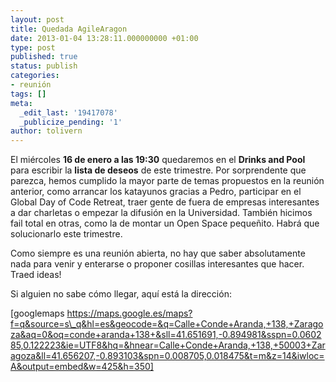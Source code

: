 ```yaml
---
layout: post
title: Quedada AgileAragon
date: 2013-01-04 13:28:11.000000000 +01:00
type: post
published: true
status: publish
categories:
- reunión
tags: []
meta:
  _edit_last: '19417078'
  _publicize_pending: '1'
author: tolivern
---
```

El miércoles **16 de enero a las 19:30** quedaremos en el **Drinks and
Pool** para escribir la **lista de deseos** de este trimestre. Por
sorprendente que parezca, hemos cumplido la mayor parte de temas
propuestos en la reunión anterior, como arrancar los katayunos gracias a
Pedro, participar en el Global Day of Code Retreat, traer gente de fuera
de empresas interesantes a dar charletas o empezar la difusión en la
Universidad. También hicimos fail total en otras, como la de montar un
Open Space pequeñito. Habrá que solucionarlo este trimestre.

Como siempre es una reunión abierta, no hay que saber absolutamente nada
para venir y enterarse o proponer cosillas interesantes que hacer. Traed
ideas!

Si alguien no sabe cómo llegar, aquí está la dirección:

[googlemaps
https://maps.google.es/maps?f=q&source=s\_q&hl=es&geocode=&q=Calle+Conde+Aranda,+138,+Zaragoza&aq=0&oq=conde+aranda+138+&sll=41.651691,-0.894981&sspn=0.060285,0.122223&ie=UTF8&hq=&hnear=Calle+Conde+Aranda,+138,+50003+Zaragoza&ll=41.656207,-0.893103&spn=0.008705,0.018475&t=m&z=14&iwloc=A&output=embed&w=425&h=350]
